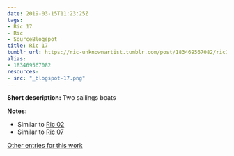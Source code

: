 ```yaml
---
date: 2019-03-15T11:23:25Z
tags:
- Ric 17
- Ric
- SourceBlogspot
title: Ric 17
tumblr_url: https://ric-unknownartist.tumblr.com/post/183469567082/ric17
alias:
- 183469567082
resources:
- src: "_blogspot-17.png"
---
```


**Short description:** Two sailings boats

**Notes:**

- Similar to [Ric 02](/tags/Ric-02)
- Similar to [Ric 07](/tags/Ric-07)

[Other entries for this work](/tags/Ric-17)
